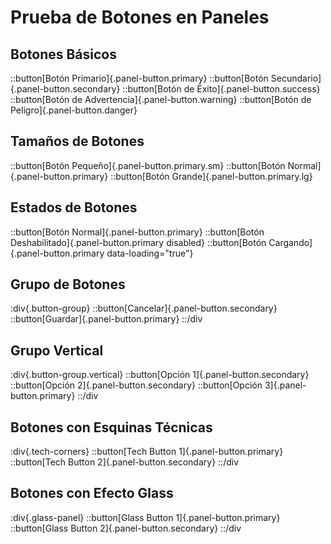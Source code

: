 # Prueba de Botones en Paneles

## Botones Básicos

::button[Botón Primario]{.panel-button.primary}
::button[Botón Secundario]{.panel-button.secondary}
::button[Botón de Éxito]{.panel-button.success}
::button[Botón de Advertencia]{.panel-button.warning}
::button[Botón de Peligro]{.panel-button.danger}

## Tamaños de Botones

::button[Botón Pequeño]{.panel-button.primary.sm}
::button[Botón Normal]{.panel-button.primary}
::button[Botón Grande]{.panel-button.primary.lg}

## Estados de Botones

::button[Botón Normal]{.panel-button.primary}
::button[Botón Deshabilitado]{.panel-button.primary disabled}
::button[Botón Cargando]{.panel-button.primary data-loading="true"}

## Grupo de Botones

:div{.button-group}
::button[Cancelar]{.panel-button.secondary}
::button[Guardar]{.panel-button.primary}
::/div

## Grupo Vertical

:div{.button-group.vertical}
::button[Opción 1]{.panel-button.secondary}
::button[Opción 2]{.panel-button.secondary}
::button[Opción 3]{.panel-button.primary}
::/div

## Botones con Esquinas Técnicas

:div{.tech-corners}
::button[Tech Button 1]{.panel-button.primary}
::button[Tech Button 2]{.panel-button.secondary}
::/div

## Botones con Efecto Glass

:div{.glass-panel}
::button[Glass Button 1]{.panel-button.primary}
::button[Glass Button 2]{.panel-button.secondary}
::/div 